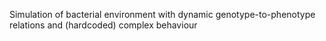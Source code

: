 Simulation of bacterial environment with dynamic genotype-to-phenotype relations and (hardcoded) complex behaviour
